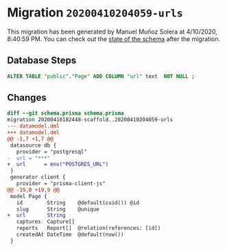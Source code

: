 # Migration `20200410204059-urls`

This migration has been generated by Manuel Muñoz Solera at 4/10/2020, 8:40:59 PM.
You can check out the [state of the schema](./schema.prisma) after the migration.

## Database Steps

```sql
ALTER TABLE "public"."Page" ADD COLUMN "url" text  NOT NULL ;
```

## Changes

```diff
diff --git schema.prisma schema.prisma
migration 20200410182448-scaffold..20200410204059-urls
--- datamodel.dml
+++ datamodel.dml
@@ -1,7 +1,7 @@
 datasource db {
   provider = "postgresql"
-  url = "***"
+  url      = env("POSTGRES_URL")
 }
 generator client {
   provider = "prisma-client-js"
@@ -19,8 +19,9 @@
 model Page {
   id        String    @default(cuid()) @id
   slug      String    @unique
+  url       String
   captures  Capture[]
   reports   Report[]  @relation(references: [id])
   createdAt DateTime  @default(now())
 }
```


